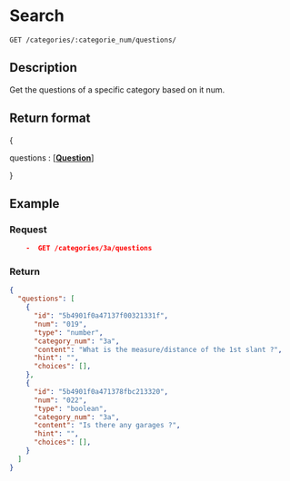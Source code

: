 # Search

    GET /categories/:categorie_num/questions/

## Description

Get the questions of a specific category based on it num.

## Return format

{

questions : [**[Question][]**]

}

## Example

### **Request**

```JSON
    -  GET /categories/3a/questions
```

### **Return**

```JSON
{
  "questions": [
    {
      "id": "5b4901f0a47137f00321331f",
      "num": "019",
      "type": "number",
      "category_num": "3a",
      "content": "What is the measure/distance of the 1st slant ?",
      "hint": "",
      "choices": [],
    },
    {
      "id": "5b4901f0a471378fbc213320",
      "num": "022",
      "type": "boolean",
      "category_num": "3a",
      "content": "Is there any garages ?",
      "hint": "",
      "choices": [],
    }
  ]
}
```

[question]: ../../formats.md#question-format
